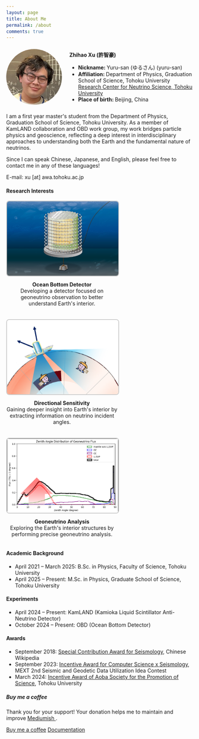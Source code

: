 ```yaml
---
layout: page
title: About Me
permalink: /about
comments: true
---
```


<div class="row justify-content-between">
<div class="col-md-8 pr-5">

<div style="display: flex; align-items: center; gap: 20px;">
  <img src="assets/images/ZhihaoXu.png" alt="Zhihao Xu" style="width: 150px; height: 150px; border-radius: 50%; object-fit: cover;">
  <div>
    <p><strong>Zhihao Xu (許智豪)</strong></p>
    <ul>
      <li><strong>Nickname: </strong>Yuru-san (ゆるさん) (yuru-san)</li>
      <li><strong>Affiliation: </strong>Department of Physics, Graduation School of Science, Tohoku University<br>
        <a href="https://www.awa.tohoku.ac.jp/rcns/INDEX_TOP.html" target="_blank">
          Research Center for Neutrino Science, Tohoku University
        </a>
      </li>
      <li><strong>Place of birth: </strong>Beijing, China</li>
    </ul>
  </div>
</div>


<p>I am a first year master's student from the Department of Physics, Graduation School of Science, Tohoku University.
As a member of KamLAND collaboration and OBD work group, my work bridges particle physics and geoscience,
reflecting a deep interest in interdisciplinary approaches to understanding both the Earth and the fundamental nature of neutrinos.</p>

<p>Since I can speak Chinese, Japanese, and English, please feel free to contact me in any of these languages!</p>

<p>E-mail: xu [at] awa.tohoku.ac.jp</p>


<h4>Research Interests</h4>

<div style="display: flex; flex-wrap: wrap; gap: 20px;">
  <div style="width: 300px; text-align: center;">
    <img src="assets/images/OBD.png" alt="Geoneutrinos" style="width: 100%; height: 200px; object-fit: cover; border-radius: 8px; border: 2px solid #ccc;">
    <p style="margin-top: 10px;"><b>Ocean Bottom Detector</b><br>
      Developing a detector focused on geoneutrino observation to better understand Earth's interior.</p>
  </div>

  <div style="width: 300px; text-align: center;">
    <img src="assets/images/directional.png" alt="Directional sensitivity of neutrino detectors" style="width: 100%; height: 200px; object-fit: cover; border-radius: 8px; border: 2px solid #ccc;">
    <p style="margin-top: 10px;"><b>Directional Sensitivity</b><br>
      Gaining deeper insight into Earth's interior by extracting information on neutrino incident angles.</p>
  </div>

  <div style="width: 300px; text-align: center;">
    <img src="assets/images/zenith_dist_wLLSVP.png" alt="Gaoneutrino Analysis" style="width: 100%; height: 200px; object-fit: cover; border-radius: 8px; border: 2px solid #ccc;">
    <p style="margin-top: 10px;"><b>Geoneutrino Analysis</b><br>
      Exploring the Earth's interior structures by performing precise geoneutrino analysis.</p>
  </div>
</div>



<h4>Academic Background</h4>

<ul>
  <li>April 2021 – March 2025: B.Sc. in Physics, Faculty of Science, Tohoku University</li>
  <li>April 2025 – Present: M.Sc. in Physics, Graduate School of Science, Tohoku University</li>
</ul>


<h4>Experiments</h4>

<ul>
  <li>April 2024 – Present: KamLAND (Kamioka Liquid Scintillator Anti-Neutrino Detector)</li>
  <li>October 2024 – Present: OBD (Ocean Bottom Detector)</li>
</ul>



<h4>Awards</h4>

<ul>
  <li>September 2018: <a target="_blank" href="https://zh.wikipedia.org/wiki/Category:%E6%8B%93%E8%8D%92%E7%89%B9%E5%88%A5%E8%B2%A2%E7%8D%BB">Special Contribution Award for Seismology</a>, Chinese Wikipedia</li>
  <li>September 2023: <a target="_blank" href="https://www.jishin.go.jp/resource/column/column_23aut_p08/">Incentive Award for Computer Science x Seismology</a>, MEXT 2nd Seismic and Geodetic Data Utilization Idea Contest</li>
  <li>March 2024: <a target="_blank" href="https://www.sci.tohoku.ac.jp/news/20240327-13136.html">Incentive Award of Aoba Society for the Promotion of Science</a>, Tohoku University</li>
</ul>



</div>

<div class="col-md-4">

<div class="sticky-top sticky-top-80">
<h5>Buy me a coffee</h5>

<p>Thank you for your support! Your donation helps me to maintain and improve <a target="_blank" href="https://github.com/wowthemesnet/mediumish-theme-jekyll">Mediumish <i class="fab fa-github"></i></a>.</p>

<a target="_blank" href="https://www.wowthemes.net/donate/" class="btn btn-danger">Buy me a coffee</a> <a target="_blank" href="https://bootstrapstarter.com/bootstrap-templates/template-mediumish-bootstrap-jekyll/" class="btn btn-warning">Documentation</a>

</div>
</div>
</div>
